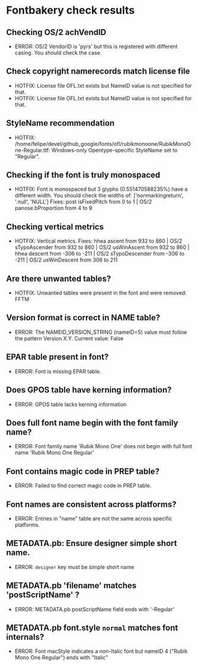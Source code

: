 # Fontbakery check results
## Checking OS/2 achVendID
* ERROR: OS/2 VendorID is 'pyrs' but this is registered with different casing. You should check the case.

## Check copyright namerecords match license file
* HOTFIX: License file OFL.txt exists but NameID value is not specified for that.
* HOTFIX: License file OFL.txt exists but NameID value is not specified for that.

## StyleName recommendation
* HOTFIX: /home/felipe/devel/github_google/fonts/ofl/rubikmonoone/RubikMonoOne-Regular.ttf: Windows-only Opentype-specific StyleName set to "Regular".

## Checking if the font is truly monospaced
* HOTFIX: Font is monospaced but 3 glyphs (0.551470588235%) have a different width. You should check the widths of: ['nonmarkingreturn', '.null', 'NULL'] Fixes: post isFixedPitch from 0 to 1 | OS/2 panose.bProportion from 4 to 9

## Checking vertical metrics
* HOTFIX: Vertical metrics. Fixes: hhea ascent from 932 to 860 | OS/2 sTypoAscender from 932 to 860 | OS/2 usWinAscent from 932 to 860 | hhea descent from -306 to -211 | OS/2 sTypoDescender from -306 to -211 | OS/2 usWinDescent from 306 to 211

## Are there unwanted tables?
* HOTFIX: Unwanted tables were present in the font and were removed: FFTM

## Version format is correct in NAME table?
* ERROR: The NAMEID_VERSION_STRING (nameID=5) value must follow the pattern Version X.Y. Current value: False

## EPAR table present in font?
* ERROR: Font is missing EPAR table.

## Does GPOS table have kerning information?
* ERROR: GPOS table lacks kerning information

## Does full font name begin with the font family name?
* ERROR: Font family name 'Rubik Mono One' does not begin with full font name 'Rubik Mono One Regular'

## Font contains magic code in PREP table?
* ERROR: Failed to find correct magic code in PREP table.

## Font names are consistent across platforms?
* ERROR: Entries in "name" table are not the same across specific platforms.

## METADATA.pb: Ensure designer simple short name.
* ERROR: `designer` key must be simple short name

## METADATA.pb 'filename' matches 'postScriptName' ?
* ERROR: METADATA.pb postScriptName field ends with '-Regular'

## METADATA.pb font.style `normal` matches font internals?
* ERROR: Font macStyle indicates a non-Italic font but nameID 4 ("Rubik Mono One Regular") ends with "Italic"

